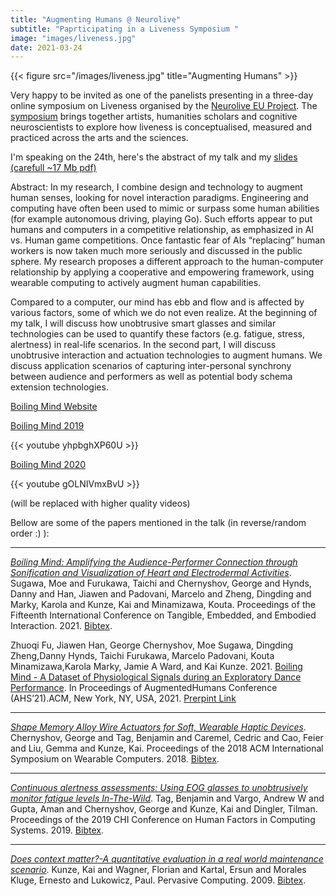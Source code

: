 ```yaml
---
title: "Augmenting Humans @ Neurolive"
subtitle: "Paprticipating in a Liveness Symposium "
image: "images/liveness.jpg"
date: 2021-03-24
---
```


{{< figure src="/images/liveness.jpg" title="Augmenting Humans" >}}



Very happy to be invited as one of the panelists presenting in a three-day online symposium on Liveness organised by the [Neurolive EU Project](https://neurolive.info/About). The [symposium](https://www.eventbrite.com/e/liveness-symposium-tickets-141701857069) brings together artists, humanities scholars and cognitive neuroscientists to explore how liveness is conceptualised, measured and practiced across the arts and the sciences.

I'm speaking on the 24th, here's the abstract of my talk and my [slides (carefull ~17 Mb pdf)](http://kaikunze.de/files/liveness2021-kai.pdf)

Abstract:
In my research, I combine design and technology to augment human senses, looking for novel interaction paradigms.
Engineering and computing have often been used to mimic or surpass some human abilities (for example autonomous driving, playing Go). Such efforts appear to put humans and computers in a competitive relationship, as emphasized in AI vs. Human game competitions. Once fantastic fear of AIs “replacing” human workers is now taken much more seriously and discussed in the public sphere. My research proposes a different approach to the human-computer relationship by applying a cooperative and empowering framework, using wearable computing to actively augment human capabilities.

Compared to a computer, our mind has ebb and flow and is affected by various factors, some of which we do not even realize.
At the beginning of my talk, I will discuss how unobtrusive smart glasses and similar technologies can be used
to quantify these factors (e.g. fatigue, stress, alertness) in real-life scenarios. In the second part, I will discuss unobtrusive interaction and actuation technologies to augment humans. We discuss application scenarios of capturing inter-personal synchrony between audience and performers as well as potential body schema extension technologies.




[Boiling Mind Website](http://boiling-mind.org/)

[Boiling Mind 2019](https://www.youtube.com/watch?v=yhpbghXP60U)

{{< youtube yhpbghXP60U >}}

[Boiling Mind 2020](https://www.youtube.com/watch?v=gOLNIVmxBvU)

{{< youtube gOLNIVmxBvU >}}

(will be replaced with higher quality videos)

Bellow are some of the papers mentioned in the talk (in reverse/random order :) ):

***
[_Boiling Mind: Amplifying the Audience-Performer Connection through Sonification and Visualization of Heart and Electrodermal Activities_](/papers/pdf/sugawa2021boiling.pdf). Sugawa, Moe and Furukawa, Taichi and Chernyshov, George and Hynds, Danny and Han, Jiawen and Padovani, Marcelo and Zheng, Dingding and Marky, Karola and Kunze, Kai and Minamizawa, Kouta. Proceedings of the Fifteenth International Conference on Tangible, Embedded, and Embodied Interaction. 2021. [Bibtex](/papers/bib/sugawa2021boiling.bib).

Zhuoqi Fu, Jiawen Han, George Chernyshov, Moe Sugawa, Dingding Zheng,Danny Hynds, Taichi Furukawa, Marcelo Padovani, Kouta Minamizawa,Karola Marky, Jamie A Ward, and Kai Kunze. 2021. [Boiling Mind - A Dataset of Physiological Signals during an Exploratory Dance Performance](http://boiling-mind.org/papers/ahs2021boiling.pdf). In Proceedings of AugmentedHumans Conference (AHS’21).ACM, New York, NY, USA, 2021.
[Prerpint Link](http://boiling-mind.org/papers/ahs2021boiling.pdf)

***
[_Shape Memory Alloy Wire Actuators for Soft, Wearable Haptic Devices_](/papers/pdf/chernyshov2018shape.pdf). Chernyshov, George and Tag, Benjamin and Caremel, Cedric and Cao, Feier and Liu, Gemma and Kunze, Kai. Proceedings of the 2018 ACM International Symposium on Wearable Computers. 2018. [Bibtex](/papers/bib/chernyshov2018shape.bib).


***
[_Continuous alertness assessments: Using EOG glasses to unobtrusively monitor fatigue levels In-The-Wild_](/papers/pdf/tag2019continuous.pdf). Tag, Benjamin and Vargo, Andrew W and Gupta, Aman and Chernyshov, George and Kunze, Kai and Dingler, Tilman. Proceedings of the 2019 CHI Conference on Human Factors in Computing Systems. 2019. [Bibtex](/papers/bib/tag2019continuous.bib).

***
[_Does context matter?-A quantitative evaluation in a real world maintenance scenario_](/papers/pdf/kunze2009does.pdf). Kunze, Kai and Wagner, Florian and Kartal, Ersun and Morales Kluge, Ernesto and Lukowicz, Paul. Pervasive Computing. 2009. [Bibtex](/papers/bib/kunze2009does.bib).